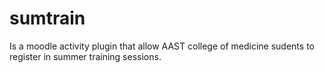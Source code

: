 # sumtrain
Is a moodle activity plugin that allow AAST college of medicine sudents to register in summer training sessions.
